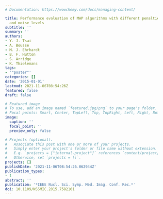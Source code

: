 ```yaml
---
# Documentation: https://wowchemy.com/docs/managing-content/

title: Performance evaluation of MAP algorithms with different penalties, object geometries
  and noise levels
subtitle: ''
summary: ''
authors:
- Y.-J. Tsai
- A. Bousse
- M. J. Ehrhardt
- B. F. Hutton
- S. Arridge
- K. Thielemans
tags:
- '"poster"'
categories: []
date: '2015-01-01'
lastmod: 2021-11-06T08:54:26Z
featured: false
draft: false

# Featured image
# To use, add an image named `featured.jpg/png` to your page's folder.
# Focal points: Smart, Center, TopLeft, Top, TopRight, Left, Right, BottomLeft, Bottom, BottomRight.
image:
  caption: ''
  focal_point: ''
  preview_only: false

# Projects (optional).
#   Associate this post with one or more of your projects.
#   Simply enter your project's folder or file name without extension.
#   E.g. `projects = ["internal-project"]` references `content/project/deep-learning/index.md`.
#   Otherwise, set `projects = []`.
projects: []
publishDate: '2021-11-06T08:54:26.062944Z'
publication_types:
- 1
abstract: ''
publication: '*IEEE Nucl. Sci. Symp. Med. Imag. Conf. Rec.*'
doi: 10.1109/NSSMIC.2015.7582101
---
```

